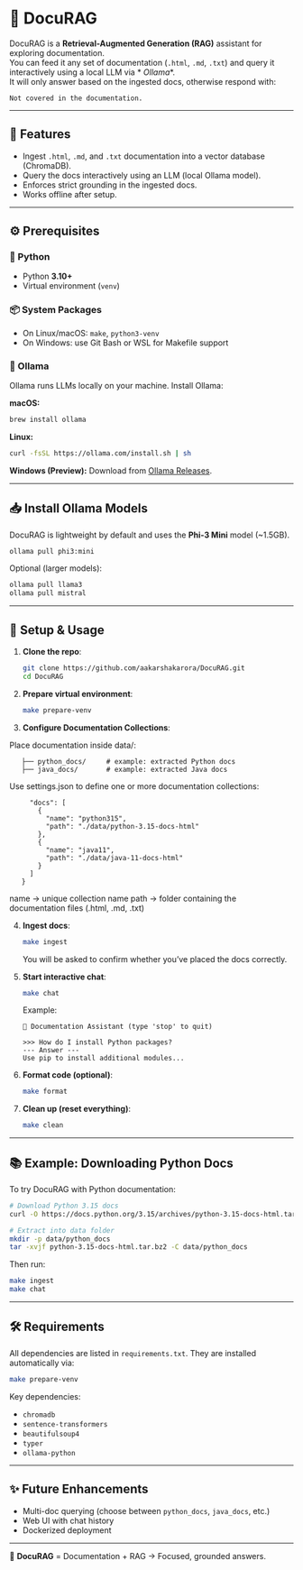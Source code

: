 # 📘 DocuRAG

DocuRAG is a **Retrieval-Augmented Generation (RAG)** assistant for exploring documentation.  
You can feed it any set of documentation (`.html`, `.md`, `.txt`) and query it interactively using a local LLM via *
*Ollama**.  
It will only answer based on the ingested docs, otherwise respond with:

```
Not covered in the documentation.
```

---

## 🔑 Features

- Ingest `.html`, `.md`, and `.txt` documentation into a vector database (ChromaDB).
- Query the docs interactively using an LLM (local Ollama model).
- Enforces strict grounding in the ingested docs.
- Works offline after setup.

---

## ⚙️ Prerequisites

### 🐍 Python

- Python **3.10+**
- Virtual environment (`venv`)

### 📦 System Packages

- On Linux/macOS: `make`, `python3-venv`
- On Windows: use Git Bash or WSL for Makefile support

### 🧠 Ollama

Ollama runs LLMs locally on your machine. Install Ollama:

**macOS:**

```bash
brew install ollama
```

**Linux:**

```bash
curl -fsSL https://ollama.com/install.sh | sh
```

**Windows (Preview):**
Download from [Ollama Releases](https://ollama.com/download).

---

## 📥 Install Ollama Models

DocuRAG is lightweight by default and uses the **Phi-3 Mini** model (~1.5GB).

```bash
ollama pull phi3:mini
```

Optional (larger models):

```bash
ollama pull llama3
ollama pull mistral
```

---

## 🚀 Setup & Usage

1. **Clone the repo**:
   ```bash
   git clone https://github.com/aakarshakarora/DocuRAG.git
   cd DocuRAG
   ```

2. **Prepare virtual environment**:
   ```bash
   make prepare-venv
   ```
   
3.	**Configure Documentation Collections**:

   Place documentation inside data/:

   ```   data/
      ├── python_docs/     # example: extracted Python docs
      ├── java_docs/       # example: extracted Java docs
   ```
   Use settings.json to define one or more documentation collections:

   ```{
        "docs": [
          {
            "name": "python315",
            "path": "./data/python-3.15-docs-html"
          },
          {
            "name": "java11",
            "path": "./data/java-11-docs-html"
          }
        ]
      }
   ```
   name → unique collection name 
   path → folder containing the documentation files (.html, .md, .txt)

4. **Ingest docs**:
   ```bash
   make ingest
   ```
   You will be asked to confirm whether you’ve placed the docs correctly.

5. **Start interactive chat**:
   ```bash
   make chat
   ```

   Example:
   ```
   📘 Documentation Assistant (type 'stop' to quit)

   >>> How do I install Python packages?
   --- Answer ---
   Use pip to install additional modules...
   ```

6. **Format code (optional)**:
   ```bash
   make format
   ```

7. **Clean up (reset everything)**:
   ```bash
   make clean
   ```

---

## 📚 Example: Downloading Python Docs

To try DocuRAG with Python documentation:

```bash
# Download Python 3.15 docs
curl -O https://docs.python.org/3.15/archives/python-3.15-docs-html.tar.bz2

# Extract into data folder
mkdir -p data/python_docs
tar -xvjf python-3.15-docs-html.tar.bz2 -C data/python_docs
```

Then run:

```bash
make ingest
make chat
```

---

## 🛠 Requirements

All dependencies are listed in `requirements.txt`. They are installed automatically via:

```bash
make prepare-venv
```

Key dependencies:

- `chromadb`
- `sentence-transformers`
- `beautifulsoup4`
- `typer`
- `ollama-python`

---

## ✨ Future Enhancements

- Multi-doc querying (choose between `python_docs`, `java_docs`, etc.)
- Web UI with chat history
- Dockerized deployment

---

📌 **DocuRAG** = Documentation + RAG → Focused, grounded answers.
